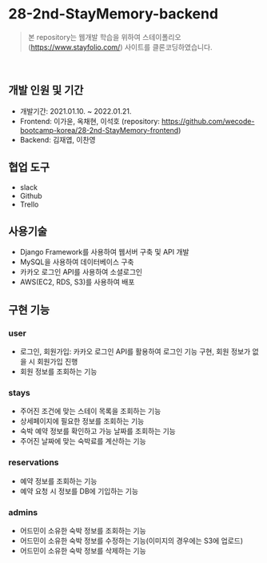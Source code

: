 # 28-2nd-StayMemory-backend

> 본 repository는 웹개발 학습을 위하여 스테이폴리오(https://www.stayfolio.com/) 사이트를 클론코딩하였습니다.

</br>

## 개발 인원 및 기간
- 개발기간: 2021.01.10. ~ 2022.01.21.
- Frontend: 이가윤, 옥채현, 이석호 (repository: https://github.com/wecode-bootcamp-korea/28-2nd-StayMemory-frontend)
- Backend: 김재엽, 이찬영

## 협업 도구
- slack
- Github
- Trello

## 사용기술
- Django Framework를 사용하여 웹서버 구축 및 API 개발
- MySQL을 사용하여 데이터베이스 구축
- 카카오 로그인 API를 사용하여 소셜로그인
- AWS(EC2, RDS, S3)를 사용하여 배포

## 구현 기능
### user
- 로그인, 회원가입: 카카오 로그인 API를 활용하여 로그인 기능 구현, 회원 정보가 없을 시 회원가입 진행
- 회원 정보를 조회하는 기능
### stays
- 주어진 조건에 맞는 스테이 목록을 조회하는 기능
- 상세페이지에 필요한 정보를 조회하는 기능
- 숙박 예약 정보를 확인하고 가능 날짜를 조회하는 기능
- 주어진 날짜에 맞는 숙박료를 계산하는 기능

### reservations
- 예약 정보를 조회하는 기능
- 예약 요청 시 정보를 DB에 기입하는 기능

### admins
- 어드민이 소유한 숙박 정보를 조회하는 기능
- 어드민이 소유한 숙박 정보를 수정하는 기능(이미지의 경우에는 S3에 업로드)
- 어드민이 소유한 숙박 정보를 삭제하는 기능
